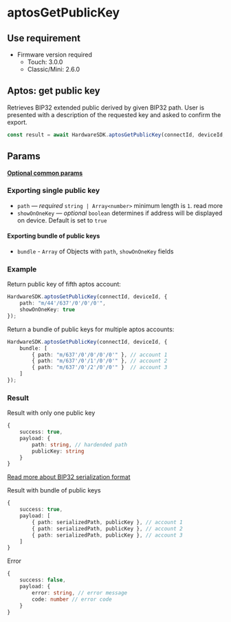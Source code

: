 # aptosGetPublicKey

## Use requirement

* Firmware version required
  * Touch: 3.0.0
  * Classic/Mini: 2.6.0

## Aptos: get public key

Retrieves BIP32 extended public derived by given BIP32 path. User is presented with a description of the requested key and asked to confirm the export.

```typescript
const result = await HardwareSDK.aptosGetPublicKey(connectId, deviceId, params);
```

## Params

[**Optional common params**](../common-params.md)

### Exporting single public key

* `path` — _required_ `string | Array<number>` minimum length is `1`. read more
* `showOnOneKey` — _optional_ `boolean` determines if address will be displayed on device. Default is set to `true`

#### Exporting bundle of public keys

* `bundle` - `Array` of Objects with `path`, `showOnOneKey` fields

### Example

Return public key of fifth aptos account:

```typescript
HardwareSDK.aptosGetPublicKey(connectId, deviceId, {
    path: "m/44'/637'/0'/0'/0'",
    showOnOneKey: true
});
```

Return a bundle of public keys for multiple aptos accounts:

```typescript
HardwareSDK.aptosGetPublicKey(connectId, deviceId, {
    bundle: [
        { path: "m/637'/0'/0'/0'/0'" }, // account 1
        { path: "m/637'/0'/1'/0'/0'" }, // account 2
        { path: "m/637'/0'/2'/0'/0'" }  // account 3
    ]
});
```

### Result

Result with only one public key

```typescript
{
    success: true,
    payload: {
        path: string, // hardended path
        publicKey: string
    }
}
```

[Read more about BIP32 serialization format](https://github.com/bitcoin/bips/blob/master/bip-0032.mediawiki#Serialization\_format)

Result with bundle of public keys

```typescript
{
    success: true,
    payload: [
        { path: serializedPath, publicKey }, // account 1
        { path: serializedPath, publicKey }, // account 2
        { path: serializedPath, publicKey }, // account 3
    ]
}
```

Error

```typescript
{
    success: false,
    payload: {
        error: string, // error message
        code: number // error code
    }
}
```
